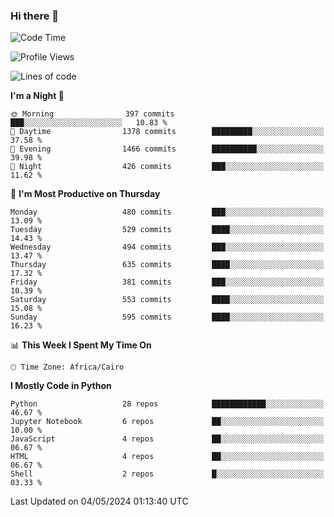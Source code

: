 ### Hi there 👋

<!--
**AMR-KELEG/AMR-KELEG** is a ✨ _special_ ✨ repository because its `README.md` (this file) appears on your GitHub profile.

Here are some ideas to get you started:

- 🔭 I’m currently working on ...
- 🌱 I’m currently learning ...
- 👯 I’m looking to collaborate on ...
- 🤔 I’m looking for help with ...
- 💬 Ask me about ...
- 📫 How to reach me: ...
- 😄 Pronouns: ...
- ⚡ Fun fact: ...
-->

<!--START_SECTION:waka-->
![Code Time](http://img.shields.io/badge/Code%20Time-0%20secs-blue)

![Profile Views](http://img.shields.io/badge/Profile%20Views-0-blue)

![Lines of code](https://img.shields.io/badge/From%20Hello%20World%20I%27ve%20Written-20.7%20million%20lines%20of%20code-blue)

**I'm a Night 🦉** 

```text
🌞 Morning                397 commits         ███░░░░░░░░░░░░░░░░░░░░░░   10.83 % 
🌆 Daytime                1378 commits        █████████░░░░░░░░░░░░░░░░   37.58 % 
🌃 Evening                1466 commits        ██████████░░░░░░░░░░░░░░░   39.98 % 
🌙 Night                  426 commits         ███░░░░░░░░░░░░░░░░░░░░░░   11.62 % 
```
📅 **I'm Most Productive on Thursday** 

```text
Monday                   480 commits         ███░░░░░░░░░░░░░░░░░░░░░░   13.09 % 
Tuesday                  529 commits         ████░░░░░░░░░░░░░░░░░░░░░   14.43 % 
Wednesday                494 commits         ███░░░░░░░░░░░░░░░░░░░░░░   13.47 % 
Thursday                 635 commits         ████░░░░░░░░░░░░░░░░░░░░░   17.32 % 
Friday                   381 commits         ███░░░░░░░░░░░░░░░░░░░░░░   10.39 % 
Saturday                 553 commits         ████░░░░░░░░░░░░░░░░░░░░░   15.08 % 
Sunday                   595 commits         ████░░░░░░░░░░░░░░░░░░░░░   16.23 % 
```


📊 **This Week I Spent My Time On** 

```text
🕑︎ Time Zone: Africa/Cairo
```

**I Mostly Code in Python** 

```text
Python                   28 repos            ████████████░░░░░░░░░░░░░   46.67 % 
Jupyter Notebook         6 repos             ██░░░░░░░░░░░░░░░░░░░░░░░   10.00 % 
JavaScript               4 repos             ██░░░░░░░░░░░░░░░░░░░░░░░   06.67 % 
HTML                     4 repos             ██░░░░░░░░░░░░░░░░░░░░░░░   06.67 % 
Shell                    2 repos             █░░░░░░░░░░░░░░░░░░░░░░░░   03.33 % 
```




 Last Updated on 04/05/2024 01:13:40 UTC
<!--END_SECTION:waka-->
